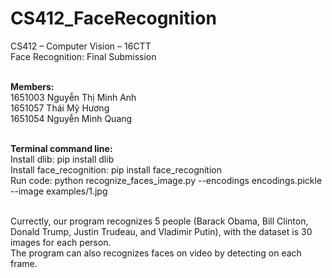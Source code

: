 # CS412_FaceRecognition

CS412 – Computer Vision – 16CTT<br/>
Face Recognition: Final Submission<br/><br/>

**Members:**<br/>
1651003	Nguyễn Thị Minh Anh<br/>
1651057	Thái Mỹ Hương<br/>
1651054	Nguyễn Minh Quang<br/><br/>

**Terminal command line:**<br/>
﻿Install dlib: pip install dlib<br/>
Install face_recognition: pip install face_recognition<br/>
Run code: python recognize_faces_image.py --encodings encodings.pickle --image examples/1.jpg<br/><br/>


Currectly, our program recognizes 5 people (Barack Obama, Bill Clinton, Donald Trump, Justin Trudeau, and Vladimir Putin), with the dataset is 30 images for each person.<br/>
The program can also recognizes faces on video by detecting on each frame.
